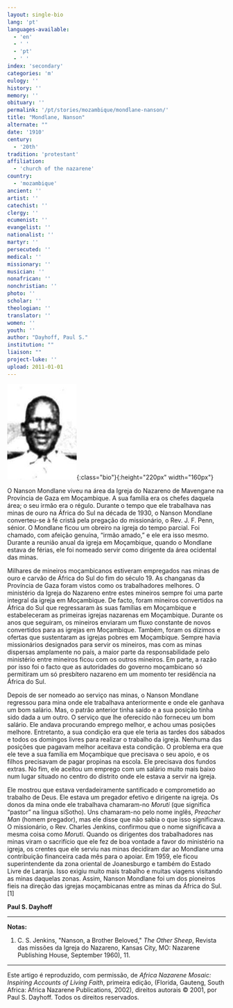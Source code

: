 ```yaml
---
layout: single-bio
lang: 'pt'
languages-available:
  - 'en'
  - ' '
  - 'pt'
  - ' '
index: 'secondary'
categories: 'm'
eulogy: ''
history: ''
memory: ''
obituary: ''
permalink: '/pt/stories/mozambique/mondlane-nanson/'
title: "Mondlane, Nanson"
alternate: ""
date: '1910'
century:
  - '20th'
tradition: 'protestant'
affiliation:
  - 'church of the nazarene'
country:
  - 'mozambique'
ancient: ''
artist: ''
catechist: ''
clergy: ''
ecumenist: ''
evangelist: ''
nationalist: ''
martyr: ''
persecuted: ''
medical: ''
missionary: ''
musician: ''
nonafrican: ''
nonchristian: ''
photo: ''
scholar: ''
theologian: ''
translator: ''
women: ''
youth: ''
author: "Dayhoff, Paul S."
institution: ""
liaison: ""
project-luke: ''
upload: 2011-01-01
---
```


![image](/images/bio-pics/mozambique/mondlane-nanson/Nanson-Mondlane.jpg){:class="bio"}{:height="220px" width="160px"}

O Nanson Mondlane viveu na área da Igreja do Nazareno de Mavengane na Província de Gaza em Moçambique. A sua família era os chefes daquela área; o seu irmão era o régulo. Durante o tempo que ele trabalhava nas minas de ouro na África do Sul na década de 1930, o Nanson Mondlane converteu-se à fé cristã pela pregação do missionário, o Rev. J. F. Penn, sénior. O Mondlane ficou um obreiro na igreja do tempo parcial. Foi chamado, com afeição genuína, “irmão amado,” e ele era isso mesmo. Durante a reunião anual da igreja em Moçambique, quando o Mondlane estava de férias, ele foi nomeado servir como dirigente da área ocidental das minas.

Milhares de mineiros moçambicanos estiveram empregados nas minas de ouro e carvão de África do Sul do fim do século 19. As changanas da Província de Gaza foram vistos como os trabalhadores melhores. O ministério da Igreja do Nazareno entre estes mineiros sempre foi uma parte integral da igreja em Moçambique. De facto, foram mineiros convertidos na África do Sul que regressaram às suas famílias em Moçambique e estabeleceram as primeiras igrejas nazarenas em Moçambique. Durante os anos que seguiram, os mineiros enviaram um fluxo constante de novos convertidos para as igrejas em Moçambique. Também, foram os dízimos e ofertas que sustentaram as igrejas pobres em Moçambique. Sempre havia missionários designados para servir os mineiros, mas com as minas dispersas amplamente no país, a maior parte da responsabilidade pelo ministério entre mineiros ficou com os outros mineiros. Em parte, a razão por isso foi o facto que as autoridades do governo moçambicano só permitiram um só presbítero nazareno em um momento ter residência na África do Sul.

Depois de ser nomeado ao serviço nas minas, o Nanson Mondlane regressou para mina onde ele trabalhava anteriormente e onde ele ganhava um bom salário. Mas, o patrão anterior tinha saído e a sua posição tinha sido dada a um outro. O serviço que lhe oferecido não forneceu um bom salário. Ele andava procurando emprego melhor, e achou umas posições melhore. Entretanto, a sua condição era que ele teria as tardes dos sábados e todos os domingos livres para realizar o trabalho da igreja. Nenhuma das posições que pagavam melhor aceitava esta condição. O problema era que ele teve a sua família em Moçambique que precisava o seu apoio, e os filhos precisavam de pagar propinas na escola. Ele precisava dos fundos extras. No fim, ele aceitou um emprego com um salário muito mais baixo num lugar situado no centro do distrito onde ele estava a servir na igreja.

Ele mostrou que estava verdadeiramente santificado e comprometido ao trabalho de Deus. Ele estava um pregador efetivo e dirigente na igreja. Os donos da mina onde ele trabalhava chamaram-no *Moruti* (que significa “pastor” na língua siSotho). Uns chamaram-no pelo nome inglês, *Preacher Man* (homem pregador), mas ele disse que não sabia o que isso significava. O missionário, o Rev. Charles Jenkins, confirmou que o nome significava a mesma coisa como *Moruti*. Quando os dirigentes dos trabalhadores nas minas viram o sacrifício que ele fez de boa vontade a favor do ministério na igreja, os crentes que ele serviu nas minas decidiram dar ao Mondlane uma contribuição financeira cada mês para o apoiar. Em 1959, ele ficou superintendente da zona oriental de Joanesburgo e também do Estado Livre de Laranja. Isso exigiu muito mais trabalho e muitas viagens visitando as minas daquelas zonas. Assim, Nanson Mondlane foi um dos pioneiros fieis na direção das igrejas moçambicanas entre as minas da África do Sul. [1]

**Paul S. Dayhoff**

---

**Notas:**

1. C. S. Jenkins, "Nanson, a Brother Beloved," *The Other Sheep*, Revista das missões da Igreja do Nazareno, Kansas City, MO: Nazarene Publishing House, September 1960), 11.

---

Este artigo é reproduzido, com permissão, de *Africa Nazarene Mosaic: Inspiring Accounts of Living Faith*, primeira edição, (Florida, Gauteng, South Africa: Africa Nazarene Publications, 2002), direitos autorais © 2001, por Paul S. Dayhoff. Todos os direitos reservados.
